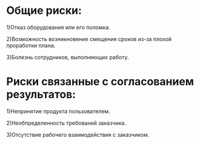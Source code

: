 # Общие риски: 
1)Отказ оборудования или его поломка. 

2)Возможность возникновение смещения сроков из-за плохой проработки плана.

3)Болезнь сотрудников, выполняющих работу.

# Риски связанные с согласованием результатов:
1)Непринятие продукта пользователем.

2)Необпределенность требований заказчика.

3)Отсутствие рабочего взаимодействия с заказчиком.
